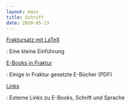 ```yaml
---
layout: main
title: Schrift
date: 2010-05-13
---
```


[Fraktursatz mit LaTeX](fraktur-latex.html)

  : Eine kleine Einführung

[E-Books in Fraktur](ebooks.html)

  : Einige in Fraktur gesetzte E-Bücher (PDF)

[Links](links.html)

  : Externe Links zu E-Books, Schrift und Sprache
